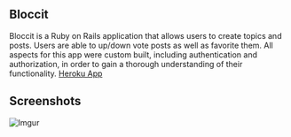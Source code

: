 ## Bloccit

Bloccit is a Ruby on Rails application that allows users to create topics and posts. Users are able to up/down vote posts as well as favorite them. All aspects for this app were custom built, including authentication and authorization, in order to gain a thorough understanding of their functionality.
[Heroku App](https://yen-bloccit.herokuapp.com/)


Screenshots
-----------

![Imgur](https://media.licdn.com/media-proxy/ext?w=543&h=313&f=&hash=3XKW1cDg%2Fs1ZV8lnTcdV3Z2G7dQ%3D&ora=1%2CaFBCTXdkRmpGL2lvQUFBPQ%2CxAVta9Er0Vinkhwfjw8177yE41y87UNCVordEGXyD3u0qYrdfyPgL5aKK7CluQtELHoclAU3f_KgRjjjD8C0eI3uet152pTmI424ZxUBbFImi24)

